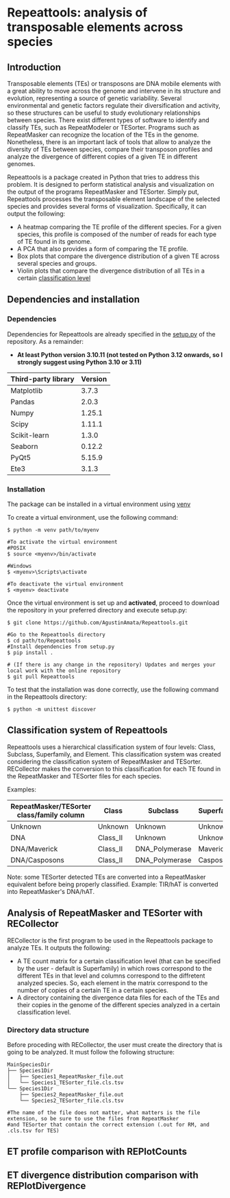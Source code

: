 # Repeattools: analysis of transposable elements across species
## Introduction
Transposable elements (TEs) or transposons are DNA mobile elements with a great
ability to move across the genome and intervene in its structure and evolution, representing a
source of genetic variability. Several environmental and genetic factors regulate their
diversification and activity, so these structures can be useful to study evolutionary relationships
between species. There exist different types of software to identify and classify TEs, such as
RepeatModeler or TESorter. Programs such as RepeatMasker can recognize the location of the
TEs in the genome. Nonetheless, there is an important lack of tools that allow to analyze the
diversity of TEs between species, compare their transposon profiles and analyze the divergence
of different copies of a given TE in different genomes.

Repeattools is a package created in Python that tries to address this problem.
It is designed to perform statistical analysis and visualization on the output of the programs
RepeatMasker and TESorter. Simply put, Repeattools processes the transposable element landscape
of the selected species and provides several forms of visualization. Specifically, it can output the
following:

- A heatmap comparing the TE profile of the different species. For a given species, this profile is composed of the number
of reads for each type of TE found in its genome.
- A PCA that also provides a form of comparing the TE profile.
- Box plots that compare the divergence distribution of a given TE across several species and groups.
- Violin plots that compare the divergence distribution of all TEs in a certain [classification level](#classification-system-of-Repeattools)

## Dependencies and installation
### Dependencies
Dependencies for Repeattools are already specified in the [setup.py](./setup.py) of the repository. As a remainder:

+ **At least Python version 3.10.11 (not tested on Python 3.12 onwards, so I strongly suggest using
Python 3.10 or 3.11)**

| Third-party library | Version |
|---------------------|---------|
| Matplotlib          | 3.7.3   |
| Pandas              | 2.0.3   |
| Numpy               | 1.25.1  |
| Scipy               | 1.11.1  |
| Scikit-learn        | 1.3.0   |
| Seaborn             | 0.12.2  |
| PyQt5               | 5.15.9  |
| Ete3                | 3.1.3   |

### Installation

The package can be installed in a virtual environment using [venv](https://docs.python.org/3.10/library/venv.html)

To create a virtual environment, use the following command:
```
$ python -m venv path/to/myenv

#To activate the virtual environment
#POSIX
$ source <myenv>/bin/activate

#Windows
$ <myenv>\Scripts\activate

#To deactivate the virtual environment
$ <myenv> deactivate
```

Once the virtual environment is set up and **activated**, proceed to download the repository in your preferred directory and execute setup.py:
```
$ git clone https://github.com/AgustinAmata/Repeattools.git

#Go to the Repeattools directory
$ cd path/to/Repeattools
#Install dependencies from setup.py
$ pip install .

# (If there is any change in the repository) Updates and merges your local work with the online repository
$ git pull Repeattools
```

To test that the installation was done correctly, use the following command in the Repeattools directory:
```
$ python -m unittest discover
```

## Classification system of Repeattools
Repeattools uses a hierarchical classification system of four levels: Class, Subclass, Superfamily, and Element.
This classification system was created considering the classification system of RepeatMasker and TESorter.
RECollector makes the conversion to this classification for each TE found in the RepeatMasker and TESorter files
for each species.

Examples:

| RepeatMasker/TESorter class/family column |    Class    |    Subclass    |    Superfamily    |    Element    |
|-------------------------------------------|-------------|----------------|-------------------|---------------|
|                  Unknown                  |   Unknown   |     Unknown    |      Unknown      |    Unknown    |
|                  DNA                      |   Class_II  |     Unknown    |      Unknown      |    Unknown    |
|                  DNA/Maverick             |   Class_II  | DNA_Polymerase |      Maverick     |    Unknown    |
|                  DNA/Casposons            |   Class_II  | DNA_Polymerase |      Casposon     |    Casposon   |

Note: some TESorter detected TEs are converted into a RepeatMasker equivalent before being properly classified. Example:
TIR/hAT is converted into RepeatMasker's DNA/hAT.

## Analysis of RepeatMasker and TESorter with RECollector
RECollector is the first program to be used in the Repeattools package to analyze TEs. It outputs the following:
- A TE count matrix for a certain classification level (that can be specified by the user - default is Superfamily)
in which rows correspond to the different TEs in that level and columns correspond to the diffretent analyzed species.
So, each element in the matrix correspond to the number of copies of a certain TE in a certain species.
- A directory containing the divergence data files for each of the TEs and their copies in the genome of the different
species analyzed in a certain classification level.

### Directory data structure
Before proceding with RECollector, the user must create the directory that is going to be analyzed. It must follow the
following structure:
```
MainSpeciesDir
├── Species1Dir
│   ├── Species1_RepeatMasker_file.out
│   └── Species1_TESorter_file.cls.tsv
└── Species1Dir
    ├── Species2_RepeatMasker_file.out
    └── Species2_TESorter_file.cls.tsv

#The name of the file does not matter, what matters is the file extension, so be sure to use the files from RepeatMasker
#and TESorter that contain the correct extension (.out for RM, and .cls.tsv for TES)
```
## ET profile comparison with REPlotCounts


## ET divergence distribution comparison with REPlotDivergence

